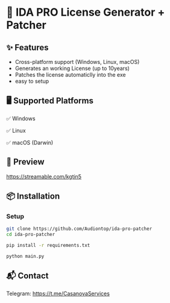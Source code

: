 # 🚀 IDA PRO License Generator + Patcher

## ✨ Features
- Cross-platform support (Windows, Linux, macOS)
- Generates an working License (up to 10years)
- Patches the license automaticlly into the exe
- easy to setup

## 🖥️ Supported Platforms

✅ Windows

✅ Linux

✅ macOS (Darwin)

## 📸 Preview

https://streamable.com/kgtin5

## 📦 Installation

### Setup
```bash
git clone https://github.com/Audiontop/ida-pro-patcher
cd ida-pro-patcher

pip install -r requirements.txt

python main.py
```

## 📬 Contact

Telegram: https://t.me/CasanovaServices